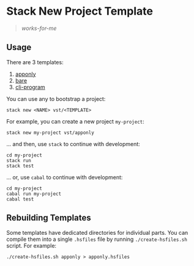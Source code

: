 # Stack New Project Template

> *works-for-me*

## Usage

There are 3 templates:

1. [apponly](./apponly.hsfiles)
1. [bare](./bare.hsfiles)
1. [cli-program](./cli-program.hsfiles)

You can use any to bootstrap a project:

```
stack new <NAME> vst/<TEMPLATE>
```

For example, you can create a new project `my-project`:

```
stack new my-project vst/apponly
```

... and then, use `stack` to continue with development:

```
cd my-project
stack run
stack test
```

... or, use `cabal` to continue with development:

```
cd my-project
cabal run my-project
cabal test
```

## Rebuilding Templates

Some templates have dedicated directories for individual parts. You
can compile them into a single `.hsfiles` file by running
`./create-hsfiles.sh` script. For example:

```
./create-hsfiles.sh apponly > apponly.hsfiles
```
